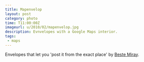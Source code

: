 ```yaml
---
title: Mapenvelop
layout: post
category: photo
time: T11:00:00Z
imageurl: u/2010/02/mapenvelop.jpg
description: Evnvelopes with a Google Maps interior.
tags:
 - maps
---
```

Envelopes that let you 'post it from the exact place' by [Beste Miray](http://www.bestemiray.com/).

